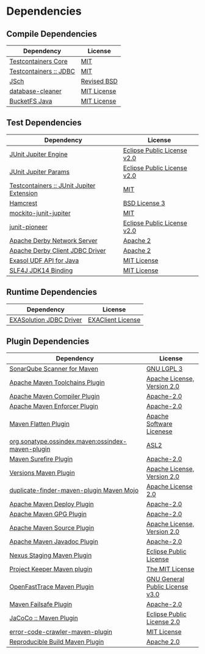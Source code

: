 <!-- @formatter:off -->
# Dependencies

## Compile Dependencies

| Dependency                  | License          |
| --------------------------- | ---------------- |
| [Testcontainers Core][0]    | [MIT][1]         |
| [Testcontainers :: JDBC][0] | [MIT][1]         |
| [JSch][2]                   | [Revised BSD][3] |
| [database-cleaner][4]       | [MIT License][5] |
| [BucketFS Java][6]          | [MIT License][7] |

## Test Dependencies

| Dependency                                     | License                          |
| ---------------------------------------------- | -------------------------------- |
| [JUnit Jupiter Engine][8]                      | [Eclipse Public License v2.0][9] |
| [JUnit Jupiter Params][8]                      | [Eclipse Public License v2.0][9] |
| [Testcontainers :: JUnit Jupiter Extension][0] | [MIT][1]                         |
| [Hamcrest][10]                                 | [BSD License 3][11]              |
| [mockito-junit-jupiter][12]                    | [MIT][13]                        |
| [junit-pioneer][14]                            | [Eclipse Public License v2.0][9] |
| [Apache Derby Network Server][15]              | [Apache 2][16]                   |
| [Apache Derby Client JDBC Driver][15]          | [Apache 2][16]                   |
| [Exasol UDF API for Java][17]                  | [MIT License][18]                |
| [SLF4J JDK14 Binding][19]                      | [MIT License][20]                |

## Runtime Dependencies

| Dependency                    | License                 |
| ----------------------------- | ----------------------- |
| [EXASolution JDBC Driver][21] | [EXAClient License][22] |

## Plugin Dependencies

| Dependency                                              | License                               |
| ------------------------------------------------------- | ------------------------------------- |
| [SonarQube Scanner for Maven][23]                       | [GNU LGPL 3][24]                      |
| [Apache Maven Toolchains Plugin][25]                    | [Apache License, Version 2.0][26]     |
| [Apache Maven Compiler Plugin][27]                      | [Apache-2.0][26]                      |
| [Apache Maven Enforcer Plugin][28]                      | [Apache-2.0][26]                      |
| [Maven Flatten Plugin][29]                              | [Apache Software Licenese][26]        |
| [org.sonatype.ossindex.maven:ossindex-maven-plugin][30] | [ASL2][16]                            |
| [Maven Surefire Plugin][31]                             | [Apache-2.0][26]                      |
| [Versions Maven Plugin][32]                             | [Apache License, Version 2.0][26]     |
| [duplicate-finder-maven-plugin Maven Mojo][33]          | [Apache License 2.0][34]              |
| [Apache Maven Deploy Plugin][35]                        | [Apache-2.0][26]                      |
| [Apache Maven GPG Plugin][36]                           | [Apache-2.0][26]                      |
| [Apache Maven Source Plugin][37]                        | [Apache License, Version 2.0][26]     |
| [Apache Maven Javadoc Plugin][38]                       | [Apache-2.0][26]                      |
| [Nexus Staging Maven Plugin][39]                        | [Eclipse Public License][40]          |
| [Project Keeper Maven plugin][41]                       | [The MIT License][42]                 |
| [OpenFastTrace Maven Plugin][43]                        | [GNU General Public License v3.0][44] |
| [Maven Failsafe Plugin][45]                             | [Apache-2.0][26]                      |
| [JaCoCo :: Maven Plugin][46]                            | [Eclipse Public License 2.0][47]      |
| [error-code-crawler-maven-plugin][48]                   | [MIT License][49]                     |
| [Reproducible Build Maven Plugin][50]                   | [Apache 2.0][16]                      |

[0]: https://java.testcontainers.org
[1]: http://opensource.org/licenses/MIT
[2]: http://www.jcraft.com/jsch/
[3]: http://www.jcraft.com/jsch/LICENSE.txt
[4]: https://github.com/exasol/database-cleaner/
[5]: https://github.com/exasol/database-cleaner/blob/main/LICENSE
[6]: https://github.com/exasol/bucketfs-java/
[7]: https://github.com/exasol/bucketfs-java/blob/main/LICENSE
[8]: https://junit.org/junit5/
[9]: https://www.eclipse.org/legal/epl-v20.html
[10]: http://hamcrest.org/JavaHamcrest/
[11]: http://opensource.org/licenses/BSD-3-Clause
[12]: https://github.com/mockito/mockito
[13]: https://opensource.org/licenses/MIT
[14]: https://junit-pioneer.org/
[15]: http://db.apache.org/derby/
[16]: http://www.apache.org/licenses/LICENSE-2.0.txt
[17]: https://github.com/exasol/udf-api-java/
[18]: https://github.com/exasol/udf-api-java/blob/main/LICENSE
[19]: http://www.slf4j.org
[20]: http://www.opensource.org/licenses/mit-license.php
[21]: http://www.exasol.com
[22]: https://repo1.maven.org/maven2/com/exasol/exasol-jdbc/7.1.20/exasol-jdbc-7.1.20-license.txt
[23]: http://sonarsource.github.io/sonar-scanner-maven/
[24]: http://www.gnu.org/licenses/lgpl.txt
[25]: https://maven.apache.org/plugins/maven-toolchains-plugin/
[26]: https://www.apache.org/licenses/LICENSE-2.0.txt
[27]: https://maven.apache.org/plugins/maven-compiler-plugin/
[28]: https://maven.apache.org/enforcer/maven-enforcer-plugin/
[29]: https://www.mojohaus.org/flatten-maven-plugin/
[30]: https://sonatype.github.io/ossindex-maven/maven-plugin/
[31]: https://maven.apache.org/surefire/maven-surefire-plugin/
[32]: https://www.mojohaus.org/versions/versions-maven-plugin/
[33]: https://basepom.github.io/duplicate-finder-maven-plugin
[34]: http://www.apache.org/licenses/LICENSE-2.0.html
[35]: https://maven.apache.org/plugins/maven-deploy-plugin/
[36]: https://maven.apache.org/plugins/maven-gpg-plugin/
[37]: https://maven.apache.org/plugins/maven-source-plugin/
[38]: https://maven.apache.org/plugins/maven-javadoc-plugin/
[39]: http://www.sonatype.com/public-parent/nexus-maven-plugins/nexus-staging/nexus-staging-maven-plugin/
[40]: http://www.eclipse.org/legal/epl-v10.html
[41]: https://github.com/exasol/project-keeper/
[42]: https://github.com/exasol/project-keeper/blob/main/LICENSE
[43]: https://github.com/itsallcode/openfasttrace-maven-plugin
[44]: https://www.gnu.org/licenses/gpl-3.0.html
[45]: https://maven.apache.org/surefire/maven-failsafe-plugin/
[46]: https://www.jacoco.org/jacoco/trunk/doc/maven.html
[47]: https://www.eclipse.org/legal/epl-2.0/
[48]: https://github.com/exasol/error-code-crawler-maven-plugin/
[49]: https://github.com/exasol/error-code-crawler-maven-plugin/blob/main/LICENSE
[50]: http://zlika.github.io/reproducible-build-maven-plugin
